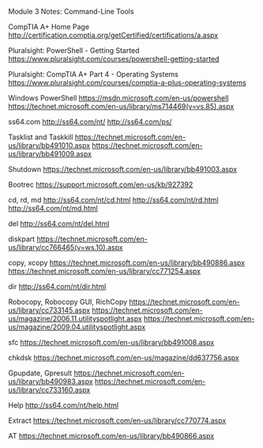 Module 3 Notes: Command-Line Tools

CompTIA A+ Home Page
http://certification.comptia.org/getCertified/certifications/a.aspx

Pluralsight: PowerShell - Getting Started
https://www.pluralsight.com/courses/powershell-getting-started

Pluralsight: CompTIA A+ Part 4 - Operating Systems
https://www.pluralsight.com/courses/comptia-a-plus-operating-systems

Windows PowerShell
https://msdn.microsoft.com/en-us/powershell
https://technet.microsoft.com/en-us/library/ms714469(v=vs.85).aspx

ss64.com
http://ss64.com/nt/
http://ss64.com/ps/

Tasklist and Taskkill
https://technet.microsoft.com/en-us/library/bb491010.aspx
https://technet.microsoft.com/en-us/library/bb491009.aspx

Shutdown
https://technet.microsoft.com/en-us/library/bb491003.aspx

Bootrec
https://support.microsoft.com/en-us/kb/927392

cd, rd, md
http://ss64.com/nt/cd.html
http://ss64.com/nt/rd.html
http://ss64.com/nt/md.html

del
http://ss64.com/nt/del.html

diskpart
https://technet.microsoft.com/en-us/library/cc766465(v=ws.10).aspx

copy, xcopy
https://technet.microsoft.com/en-us/library/bb490886.aspx
https://technet.microsoft.com/en-us/library/cc771254.aspx

dir
http://ss64.com/nt/dir.html

Robocopy, Robocopy GUI, RichCopy
https://technet.microsoft.com/en-us/library/cc733145.aspx
https://technet.microsoft.com/en-us/magazine/2006.11.utilityspotlight.aspx
https://technet.microsoft.com/en-us/magazine/2009.04.utilityspotlight.aspx

sfc
https://technet.microsoft.com/en-us/library/bb491008.aspx

chkdsk
https://technet.microsoft.com/en-us/magazine/dd637756.aspx

Gpupdate, Gpresult
https://technet.microsoft.com/en-us/library/bb490983.aspx
https://technet.microsoft.com/en-us/library/cc733160.aspx

Help
http://ss64.com/nt/help.html

Extract
https://technet.microsoft.com/en-us/library/cc770774.aspx

AT
https://technet.microsoft.com/en-us/library/bb490866.aspx